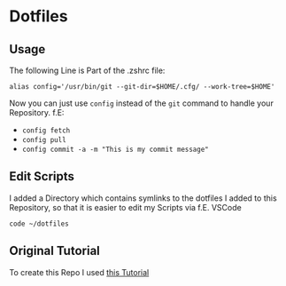 # Dotfiles

## Usage

The following Line is Part of the .zshrc file:

`alias config='/usr/bin/git --git-dir=$HOME/.cfg/ --work-tree=$HOME'`

Now you can just use `config` instead of the `git` command to handle your Repository. f.E:

- `config fetch`
- `config pull`
- `config commit -a -m "This is my commit message"`

## Edit Scripts

I added a Directory which contains symlinks to the dotfiles I added to this Repository, so that it is easier to edit my Scripts via f.E. VSCode

`code ~/dotfiles`

## Original Tutorial

To create this Repo I used [this Tutorial](https://www.atlassian.com/git/tutorials/dotfiles)

